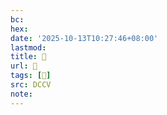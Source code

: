 ```yaml
---
bc:
hex:
date: '2025-10-13T10:27:46+08:00'
lastmod:
title: 􅂥
url: 􅂥
tags: [𨣇]
src: DCCV
note:
---
```

